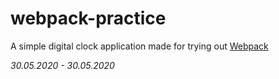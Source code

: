 # webpack-practice
A simple digital clock application made for trying out [Webpack](https://github.com/webpack/webpack)

*30.05.2020 - 30.05.2020*
